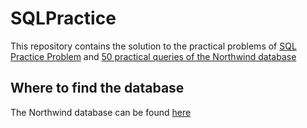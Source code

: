 # SQLPractice
This repository contains the solution to the practical problems of [SQL Practice Problem](https://www.amazon.in/SQL-Practice-Problems-learn-doing-ebook/dp/B01N41VQFO) and [50 practical queries of the Northwind database](https://github.com/GaetanoRu/SQLPractice/blob/2adbfc391b105823e46797f3722dbd824ae42079/50%20Northwind%20Practice%20Queries.pdf)

## Where to find the database
The Northwind database can be found [here](https://github.com/Microsoft/sql-server-samples/tree/master/samples/databases/northwind-pubs)
